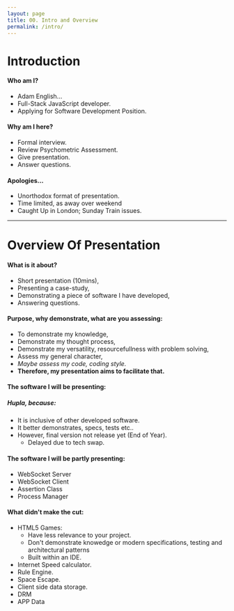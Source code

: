 ```yaml
---
layout: page
title: 00. Intro and Overview
permalink: /intro/
---
```

# Introduction
#### Who am I?
* Adam English...
* Full-Stack JavaScript developer.
* Applying for Software Development Position.

#### Why am I here?
* Formal interview.
* Review Psychometric Assessment.
* Give presentation.
* Answer questions.

#### Apologies...
* Unorthodox format of presentation.
* Time limited, as away over weekend
* Caught Up in London; Sunday Train issues.

***

# Overview Of Presentation
#### What is it about?
* Short presentation (10mins),
* Presenting a case-study,
* Demonstrating a piece of software I have developed,
* Answering questions.


#### Purpose, why demonstrate, what are you assessing:
* To demonstrate my knowledge,
* Demonstrate my thought process,
* Demonstrate my versatility, resourcefullness with problem solving,
* Assess my general character,
* _Maybe assess my code, coding style._
* __Therefore, my presentation aims to facilitate that.__

#### The software I will be presenting:
##### Hupla, because:
* It is inclusive of other developed software.
* It better demonstrates, specs, tests etc..
* However, final version not release yet (End of Year).
    * Delayed due to tech swap.

#### The software I will be partly presenting:
* WebSocket Server
* WebSocket Client
* Assertion Class
* Process Manager

#### What didn't make the cut:
* HTML5 Games:
    * Have less relevance to your project.
    * Don't demonstrate knowedge or modern specifications, testing and architectural patterns
    * Built within an IDE.
* Internet Speed calculator.
* Rule Engine.
* Space Escape.
* Client side data storage.
* DRM
* APP Data

